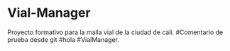 # Vial-Manager
Proyecto formativo para la malla vial de la ciudad de cali.
#Comentario de prueba desde git
#hola
#VialManager.